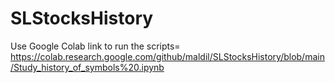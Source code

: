 # SLStocksHistory

Use Google Colab link to run the scripts= https://colab.research.google.com/github/maldil/SLStocksHistory/blob/main/Study_history_of_symbols%20.ipynb
